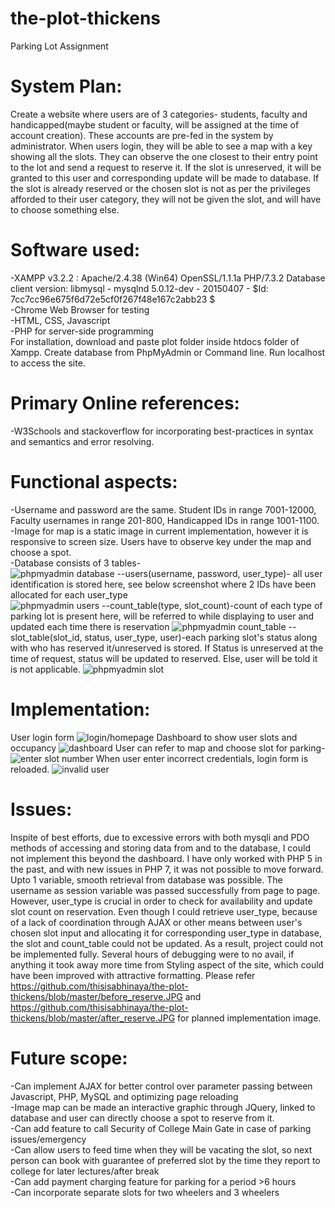 # the-plot-thickens
Parking Lot Assignment

# System Plan: 

Create a website where users are of 3 categories- students, faculty and handicapped(maybe student or faculty, will be assigned at the time of account creation). These accounts are pre-fed in the system by administrator. When users login, they will be able to see a map with a key showing all the slots. 
They can observe the one closest to their entry point to the lot and send a request to reserve it. If the slot is unreserved, it will be granted to this user and corresponding update will be made to database. If the slot is already reserved or the chosen slot is not as per the privileges afforded to their user category, they will not be given the slot, and will have to choose something else.
<br/>
# Software used:<br/>
-XAMPP v3.2.2 : Apache/2.4.38 (Win64) OpenSSL/1.1.1a PHP/7.3.2 Database client version: libmysql - mysqlnd 5.0.12-dev - 20150407 - $Id: 7cc7cc96e675f6d72e5cf0f267f48e167c2abb23 $<br/>
-Chrome Web Browser for testing<br/>
-HTML, CSS, Javascript<br/>
-PHP for server-side programming<br/>
For installation, download and paste plot folder inside htdocs folder of Xampp. Create database from PhpMyAdmin  or Command line. Run localhost to access the site. 

# Primary Online references:<br/>
-W3Schools and stackoverflow for incorporating best-practices in syntax and semantics and error resolving.

# Functional aspects:<br/>
-Username and password are the same. Student IDs in range 7001-12000, Faculty usernames in range 201-800, Handicapped IDs in range 1001-1100.<br/>
-Image for map is a static image in current implementation, however it is responsive to screen size. Users have to observe key under the map and choose a spot.<br/>
-Database consists of 3 tables-<br/>
![phpmyadmin database](https://github.com/thisisabhinaya/the-plot-thickens/blob/master/plot/screenshots/admin_db.JPG)
--users(username, password, user_type)- all user identification is stored here, see below screenshot where 2 IDs have been allocated for each user_type<br/>
![phpmyadmin users](https://github.com/thisisabhinaya/the-plot-thickens/blob/master/plot/screenshots/usersDB.JPG)
--count_table(type, slot_count)-count of each type of parking lot is present here, will be referred to while displaying to user and updated each time there is reservation
![phpmyadmin count_table ](https://github.com/thisisabhinaya/the-plot-thickens/blob/master/plot/screenshots/countTableDB.JPG)
--slot_table(slot_id, status, user_type, user)-each parking slot's status along with who has reserved it/unreserved is stored. If Status is unreserved at the time of request, status will be updated to reserved. Else, user will be told it is not applicable.
![phpmyadmin slot](https://github.com/thisisabhinaya/the-plot-thickens/blob/master/plot/screenshots/slotDB.JPG)

# Implementation:
User login form
![login/homepage](https://github.com/thisisabhinaya/the-plot-thickens/blob/master/plot/screenshots/homepage.JPG)
Dashboard to show user slots and occupancy
![dashboard](https://github.com/thisisabhinaya/the-plot-thickens/blob/master/plot/screenshots/dashboard.JPG)
User can refer to map and choose slot for parking-
![enter slot number]( https://github.com/thisisabhinaya/the-plot-thickens/blob/master/plot/screenshots/enterslot.JPG)
When user enter incorrect credentials, login form is reloaded.
![invalid user](https://github.com/thisisabhinaya/the-plot-thickens/blob/master/plot/screenshots/invaliduser.JPG)

# Issues:
Inspite of best efforts, due to excessive errors with both mysqli and PDO methods of accessing and storing data from and to the database, I could not implement this beyond the dashboard. I have only worked with PHP 5 in the past, and with new issues in PHP 7, it was not possible to move forward. Upto 1 variable, smooth retrieval from database was possible. The username as session variable was passed successfully from page to page. However, user_type is crucial in order to check for availability and update slot count on reservation. Even though I could retrieve user_type, because of a lack of coordination through AJAX or other means between user's chosen slot input and allocating it for corresponding user_type in database, the slot and count_table could not be updated. As a result, project could not be implemented fully.
Several hours of debugging were to no avail, if anything it took away more time from Styling aspect of the site, which could have been improved with attractive formatting.
Please refer https://github.com/thisisabhinaya/the-plot-thickens/blob/master/before_reserve.JPG and  https://github.com/thisisabhinaya/the-plot-thickens/blob/master/after_reserve.JPG for planned implementation image.


# Future scope:<br/>
-Can implement AJAX for better control over parameter passing between Javascript, PHP, MySQL and optimizing page reloading<br/>
-Image map can be made an interactive graphic through JQuery, linked to database and user can directly choose a spot to reserve from it.<br/>
-Can add feature to call Security of College Main Gate in case of parking issues/emergency<br/>
-Can allow users to feed time when they will be vacating the slot, so next person can book with guarantee of preferred slot by the time they report to college for later lectures/after break<br/>
-Can add payment charging feature for parking for a period >6 hours <br/>
-Can incorporate separate slots for two wheelers and 3 wheelers <br/>

